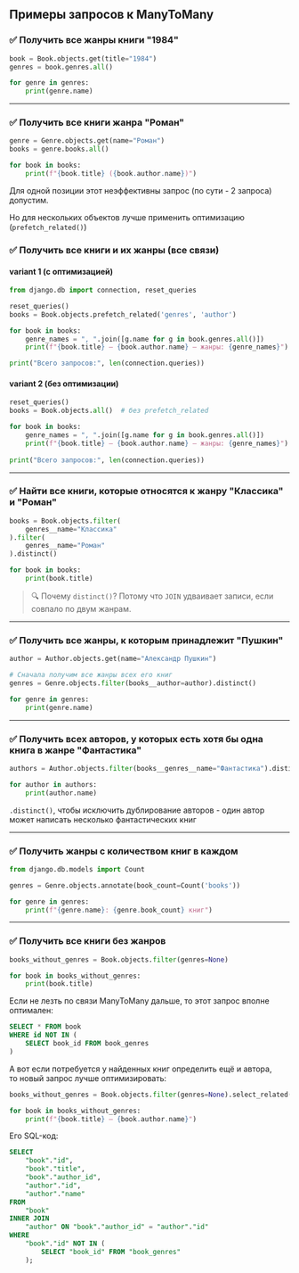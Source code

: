 ## Примеры запросов к ManyToMany

### ✅ Получить все жанры книги "1984"

```python
book = Book.objects.get(title="1984")
genres = book.genres.all()

for genre in genres:
    print(genre.name)
```

---

### ✅ Получить все книги жанра "Роман"

```python
genre = Genre.objects.get(name="Роман")
books = genre.books.all()

for book in books:
    print(f"{book.title} ({book.author.name})")
```

Для одной позиции этот неэффективны запрос (по сути - 2 запроса) допустим.

Но для нескольких объектов лучше применить оптимизацию (`prefetch_related()`)

### ✅ Получить все книги и их жанры (все связи)

#### variant 1 (с оптимизацией)
```python
from django.db import connection, reset_queries

reset_queries()
books = Book.objects.prefetch_related('genres', 'author')

for book in books:
    genre_names = ", ".join([g.name for g in book.genres.all()])
    print(f"{book.title} — {book.author.name} — жанры: {genre_names}")

print("Всего запросов:", len(connection.queries))
```

#### variant 2 (без оптимизации)
```python
reset_queries()
books = Book.objects.all()  # без prefetch_related

for book in books:
    genre_names = ", ".join([g.name for g in book.genres.all()])
    print(f"{book.title} — {book.author.name} — жанры: {genre_names}")
    
print("Всего запросов:", len(connection.queries))
```
---

### ✅ Найти все книги, которые относятся к жанру "Классика" и "Роман"

```python
books = Book.objects.filter(
    genres__name="Классика"
).filter(
    genres__name="Роман"
).distinct()

for book in books:
    print(book.title)
```

> 🔍 Почему `distinct()`?
> Потому что `JOIN` удваивает записи, если совпало по двум жанрам.

---

### ✅ Получить все жанры, к которым принадлежит "Пушкин"

```python
author = Author.objects.get(name="Александр Пушкин")

# Сначала получим все жанры всех его книг
genres = Genre.objects.filter(books__author=author).distinct()

for genre in genres:
    print(genre.name)
```

---

### ✅ Получить всех авторов, у которых есть хотя бы одна книга в жанре "Фантастика"

```python
authors = Author.objects.filter(books__genres__name="Фантастика").distinct()

for author in authors:
    print(author.name)
```
`.distinct()`, чтобы исключить дублирование авторов - один автор может написать несколько фантастических книг

---

### ✅ Получить жанры с количеством книг в каждом

```python
from django.db.models import Count

genres = Genre.objects.annotate(book_count=Count('books'))

for genre in genres:
    print(f"{genre.name}: {genre.book_count} книг")
```

---

### ✅ Получить все книги без жанров

```python
books_without_genres = Book.objects.filter(genres=None)

for book in books_without_genres:
    print(book.title)
```

Если не лезть по связи ManyToMany дальше, то этот запрос вполне оптимален:

```sql
SELECT * FROM book
WHERE id NOT IN (
    SELECT book_id FROM book_genres
)
```

А вот если потребуется у найденных книг определить ещё и автора,  
то новый запрос лучше оптимизировать:

```python
books_without_genres = Book.objects.filter(genres=None).select_related('author')

for book in books_without_genres:
    print(f"{book.title} — {book.author.name}")
```

Его SQL-код:
```sql
SELECT 
    "book"."id",
    "book"."title",
    "book"."author_id",
    "author"."id",
    "author"."name"
FROM 
    "book"
INNER JOIN 
    "author" ON "book"."author_id" = "author"."id"
WHERE 
    "book"."id" NOT IN (
        SELECT "book_id" FROM "book_genres"
    );
```